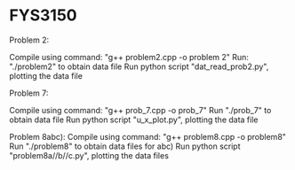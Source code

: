 # FYS3150

Problem 2:

Compile using command: "g++ problem2.cpp -o problem 2"
Run: "./problem2" to obtain data file
Run python script "dat_read_prob2.py", plotting the data file

Problem 7:

Compile using command: "g++ prob_7.cpp -o prob_7"
Run "./prob_7" to obtain data file
Run python script "u_x_plot.py", plotting the data file

Problem 8abc):
Compile using command: "g++ problem8.cpp -o problem8"
Run "./problem8" to obtain data files for abc)
Run python script "problem8a//b//c.py", plotting the data files
